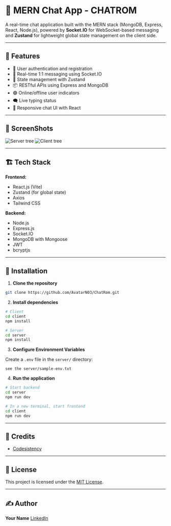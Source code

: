
# 💬 MERN Chat App - CHATROM

A real-time chat application built with the MERN stack (MongoDB, Express, React, Node.js), powered by **Socket.IO** for WebSocket-based messaging and **Zustand** for lightweight global state management on the client side.

---

## 🚀 Features

- 🔐 User authentication and registration  
- 💬 Real-time 1:1 messaging using Socket.IO  
- 🧠 State management with Zustand  
- 📦 RESTful APIs using Express and MongoDB  
- 🟢 Online/offline user indicators  
- 🗨️ Live typing status  
- 📱 Responsive chat UI with React  

---

## 📸 ScreenShots
![Server tree](https://github.com/user-attachments/assets/589c73e8-2a1d-4523-bc10-dabbda5d025d)
![Client tree](https://github.com/user-attachments/assets/a78fafd1-3939-4571-b43a-7e6314b2c29a)

---

## 🏗️ Tech Stack

**Frontend:**
- React.js (Vite)
- Zustand (for global state)
- Axios
- Tailwind CSS

**Backend:**
- Node.js
- Express.js
- Socket.IO
- MongoDB with Mongoose
- JWT
- bcryptjs

---

## 🧰 Installation

1. **Clone the repository**

```bash
git clone https://github.com/AvatarN03/ChatRom.git
````

2. **Install dependencies**

```bash
# Client
cd client
npm install

# Server
cd server
npm install
```

3. **Configure Environment Variables**

Create a `.env` file in the `server/` directory:

```env
see the server/sample-env.txt
```

4. **Run the application**

```bash
# Start backend
cd server
npm run dev

# In a new terminal, start frontend
cd client
npm run dev
```

---


## 🙌 Credits

* [Codesistency](https://www.youtube.com/@codesistency)


---

## 📄 License

This project is licensed under the [MIT License](LICENSE).

---

## ✍️ Author

**Your Name**
[LinkedIn](https://www.linkedin.com/in/prashanth-naidu03/)


